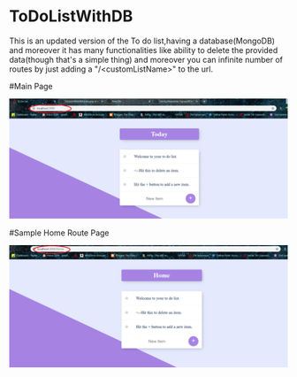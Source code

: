 # ToDoListWithDB
This is an updated version of the To do list,having a database(MongoDB) and moreover it has many functionalities like ability to delete the provided data(though that's a simple thing) and moreover you can infinite number of routes by just adding a "/&lt;customListName>" to the url.

 #Main Page
 
![Home Page](views/localhost.png)

#Sample Home Route Page

![Sample Routing Page](views/Home.png)
